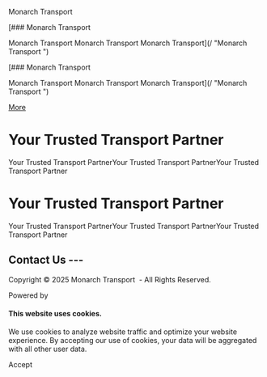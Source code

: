 Monarch Transport 



[### Monarch Transport

Monarch Transport Monarch Transport Monarch Transport](/ "Monarch Transport ")

[### Monarch Transport

Monarch Transport Monarch Transport Monarch Transport](/ "Monarch Transport ")

[More](#)

Your Trusted Transport Partner
==============================

Your Trusted Transport PartnerYour Trusted Transport PartnerYour Trusted Transport Partner

Your Trusted Transport Partner
==============================

Your Trusted Transport PartnerYour Trusted Transport PartnerYour Trusted Transport Partner

Contact Us ---
--------------

Copyright © 2025 Monarch Transport  - All Rights Reserved.

Powered by

#### This website uses cookies.

We use cookies to analyze website traffic and optimize your website experience. By accepting our use of cookies, your data will be aggregated with all other user data.

Accept